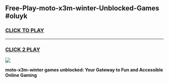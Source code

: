 
## Free-Play-moto-x3m-winter-Unblocked-Games #oluyk
<h3>
<a href="https://news.freeplayer.one?title=moto-x3m-winter&ref=8M">CLICK TO PLAY</a></h3>
<hr>

<h3>
<a href="https://news.freeplayer.one?title=moto-x3m-winter&ref=8M">CLICK 2 PLAY</a>
  
</h3>

<a href="https://news.freeplayer.one?title=moto-x3m-winter&ref=8M"><img src="https://clearcache.store/games.png"></a>


**moto-x3m-winter games unblocked: Your Gateway to Fun and Accessible Online Gaming**
